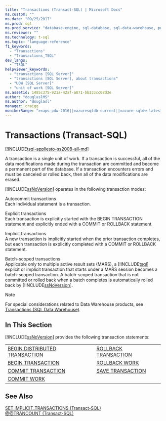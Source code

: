 ```yaml
---
title: "Transactions (Transact-SQL) | Microsoft Docs"
ms.custom: ""
ms.date: "09/25/2017"
ms.prod: sql
ms.prod_service: "database-engine, sql-database, sql-data-warehouse, pdw"
ms.reviewer: ""
ms.technology: t-sql
ms.topic: "language-reference"
f1_keywords: 
  - "Transactions"
  - "Transactions_TSQL"
dev_langs: 
  - "TSQL"
helpviewer_keywords: 
  - "transactions [SQL Server]"
  - "transactions [SQL Server], about transactions"
  - "UOW [SQL Server]"
  - "unit of work [SQL Server]"
ms.assetid: 1485c375-921a-42af-a871-bb333cc08d3e
author: "douglaslMS"
ms.author: "douglasl"
manager: craigg
monikerRange: ">=aps-pdw-2016||=azuresqldb-current||=azure-sqldw-latest||>=sql-server-2016||=sqlallproducts-allversions||>=sql-server-linux-2017||=azuresqldb-mi-current"
---
```

# Transactions (Transact-SQL)
[!INCLUDE[tsql-appliesto-ss2008-all-md](../../includes/tsql-appliesto-ss2008-all-md.md)]

  A transaction is a single unit of work. If a transaction is successful, all of the data modifications made during the transaction are committed and become a permanent part of the database. If a transaction encounters errors and must be canceled or rolled back, then all of the data modifications are erased.  
  
 [!INCLUDE[ssNoVersion](../../includes/ssnoversion-md.md)] operates in the following transaction modes:  
  
 Autocommit transactions  
 Each individual statement is a transaction.  
  
 Explicit transactions  
 Each transaction is explicitly started with the BEGIN TRANSACTION statement and explicitly ended with a COMMIT or ROLLBACK statement.  
  
 Implicit transactions  
 A new transaction is implicitly started when the prior transaction completes, but each transaction is explicitly completed with a COMMIT or ROLLBACK statement.  
  
 Batch-scoped transactions  
 Applicable only to multiple active result sets (MARS), a [!INCLUDE[tsql](../../includes/tsql-md.md)] explicit or implicit transaction that starts under a MARS session becomes a batch-scoped transaction. A batch-scoped transaction that is not committed or rolled back when a batch completes is automatically rolled back by [!INCLUDE[ssNoVersion](../../includes/ssnoversion-md.md)].  

> [!NOTE] 
> For special considerations related to Data Warehouse products, see [Transactions (SQL Data Warehouse)](transactions-sql-data-warehouse.md).   

## In This Section  
 [!INCLUDE[ssNoVersion](../../includes/ssnoversion-md.md)] provides the following transaction statements:  
  
|||  
|-|-|  
|[BEGIN DISTRIBUTED TRANSACTION](../../t-sql/language-elements/begin-distributed-transaction-transact-sql.md)|[ROLLBACK TRANSACTION](../../t-sql/language-elements/rollback-transaction-transact-sql.md)|  
|[BEGIN TRANSACTION](../../t-sql/language-elements/begin-transaction-transact-sql.md)|[ROLLBACK WORK](../../t-sql/language-elements/rollback-work-transact-sql.md)|  
|[COMMIT TRANSACTION](../../t-sql/language-elements/commit-transaction-transact-sql.md)|[SAVE TRANSACTION](../../t-sql/language-elements/save-transaction-transact-sql.md)|  
|[COMMIT WORK](../../t-sql/language-elements/commit-work-transact-sql.md)||  
  
## See Also  
 [SET IMPLICIT_TRANSACTIONS &#40;Transact-SQL&#41;](../../t-sql/statements/set-implicit-transactions-transact-sql.md)   
 [@@TRANCOUNT &#40;Transact-SQL&#41;](../../t-sql/functions/trancount-transact-sql.md)  
  
  
